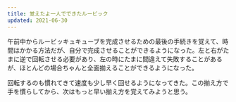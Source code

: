 ```yaml
---
title: 覚えたよ一人でできたルービック
updated: 2021-06-30
---
```


午前中からルービッキュキューブを完成させるための最後の手続きを覚えて、時間はかかる方法だが、自分で完成させることができるようになった。左と右がたまに逆で回転させる必要があり、左の時にたまに間違えて失敗することがあるが、ほとんどの場合ちゃんと全面揃えることができるようになった。

回転するのも慣れてきて速度も少し早く回せるようになってきた。この揃え方で手を慣らしてから、次はもっと早い揃え方を覚えてみようと思う。
